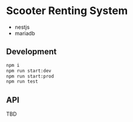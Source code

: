 # Scooter Renting System

- nestjs
- mariadb

## Development

```bash
npm i
npm run start:dev
npm run start:prod
npm run test
```

## API

TBD
